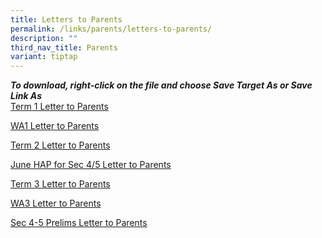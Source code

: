 ```yaml
---
title: Letters to Parents
permalink: /links/parents/letters-to-parents/
description: ""
third_nav_title: Parents
variant: tiptap
---
```

<p><strong><em>To download, right-click on the file and choose Save Target As or Save Link As</em></strong> 
<br><a href="/files/LETTER%20TO%20PARENTS/2024/Term_1_Letter_to_Parents_2024_v2.pdf" rel="noopener noreferrer nofollow" target="_blank">Term 1 Letter to Parents</a>
</p>
<p><a href="/files/LETTER TO PARENTS/2024/WA1_Letter_to_Parent.pdf" rel="noopener noreferrer nofollow" target="_blank">WA1 Letter to Parents</a>
</p>
<p><a href="/files/LETTER TO PARENTS/2024/Term_2_2024_Letter_to_Parents.pdf" rel="noopener noreferrer nofollow" target="_blank">Term 2 Letter to Parents</a>
</p>
<p><a href="/files/LETTER TO PARENTS/2024/2024_June_HAP_for_Sec_4_5_Letter_for_Parents.pdf" rel="noopener noreferrer nofollow" target="_blank">June HAP for Sec 4/5 Letter to Parents</a>
</p>
<p><a href="/files/LETTER TO PARENTS/2024/Term_3_2024_Letter_to_Parents.pdf" rel="noopener noreferrer nofollow" target="_blank">Term 3 Letter to Parents</a>
</p>
<p><a href="/files/LETTER TO PARENTS/2024/2024_WA3_Letter_to_Parent.pdf" rel="noopener noreferrer nofollow" target="_blank">WA3 Letter to Parents</a>
</p>
<p><a href="/files/LETTER TO PARENTS/2024/2024_Prelim_Letter_to_Parent.pdf" rel="noopener noreferrer nofollow" target="_blank">Sec 4-5 Prelims Letter to Parents</a>
</p>